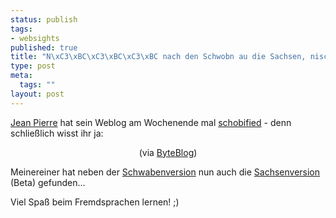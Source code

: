 ```yaml
--- 
status: publish
tags: 
- websights
published: true
title: "N\xC3\xBC\xC3\xBC\xC3\xBC nach den Schwobn au die Sachsen, nischwoah"
type: post
meta: 
  tags: ""
layout: post
---
```

<a href="http://blog.jeanpierre.de/" title="http://blog.jeanpierre.de/" onmouseover="window.status='http://blog.jeanpierre.de/';return true;" onmouseout="window.status='';return true;">Jean Pierre</a> hat sein Weblog am Wochenende mal <a href="http://blog.jeanpierre.de/archives/2004/06/simmer_net_alle.html" title="http://blog.jeanpierre.de/archives/2004/06/simmer_net_alle.html" onmouseover="window.status='http://blog.jeanpierre.de/archives/2004/06/simmer_net_alle.html';return true;" onmouseout="window.status='';return true;">schobified</a> - denn schließlich wisst ihr ja:

<div align="center"><a href='/uploads/wirkoennenalles.jpg'><img border="0" hspace="5" align="center" src="/wp-content/olduploads/wirkoennenalles.serendipityThumb.jpg" alt=""  /></a><br />(via <a href="http://ungepl.antville.org/stories/810619/" title="http://ungepl.antville.org/stories/810619/" onmouseover="window.status='http://ungepl.antville.org/stories/810619/';return true;" onmouseout="window.status='';return true;">ByteBlog</a>)</div>

Meinereiner hat neben der <a href="http://unimut.fsk.uni-heidelberg.de/unimut/schwob?schwob_url=http%3A%2F%2Fblog.magenson.de%2F" title="http://unimut.fsk.uni-heidelberg.de/unimut/schwob?schwob_url=http%3A%2F%2Fblog.magenson.de%2F" onmouseover="window.status='http://unimut.fsk.uni-heidelberg.de/unimut/schwob?schwob_url=http%3A%2F%2Fblog.magenson.de%2F';return true;" onmouseout="window.status='';return true;">Schwabenversion</a> nun auch die <a href="http://unimut.fsk.uni-heidelberg.de/unimut/schwob?sax_url=http%3A%2F%2Fblog.magenson.de%2F" title="http://unimut.fsk.uni-heidelberg.de/unimut/schwob?sax_url=http%3A%2F%2Fblog.magenson.de%2F" onmouseover="window.status='http://unimut.fsk.uni-heidelberg.de/unimut/schwob?sax_url=http%3A%2F%2Fblog.magenson.de%2F';return true;" onmouseout="window.status='';return true;">Sachsenversion</a> (Beta) gefunden...

Viel Spaß beim Fremdsprachen lernen! ;)
